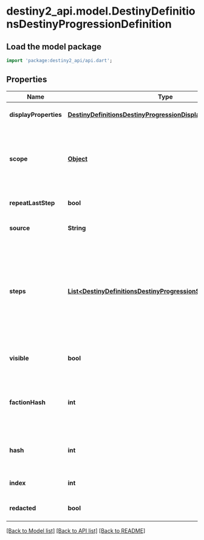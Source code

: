 # destiny2_api.model.DestinyDefinitionsDestinyProgressionDefinition

## Load the model package
```dart
import 'package:destiny2_api/api.dart';
```

## Properties
Name | Type | Description | Notes
------------ | ------------- | ------------- | -------------
**displayProperties** | [**DestinyDefinitionsDestinyProgressionDisplayPropertiesDefinition**](DestinyDefinitionsDestinyProgressionDisplayPropertiesDefinition.md) |  | [optional] [default to null]
**scope** | [**Object**](Object.md) | The \&quot;Scope\&quot; of the progression indicates the source of the progression&#39;s live data.  See the DestinyProgressionScope enum for more info: but essentially, a Progression can either be backed by a stored value, or it can be a calculated derivative of other values. | [optional] [default to null]
**repeatLastStep** | **bool** | If this is True, then the progression doesn&#39;t have a maximum level. | [optional] [default to null]
**source** | **String** | If there&#39;s a description of how to earn this progression in the local config, this will be that localized description. | [optional] [default to null]
**steps** | [**List&lt;DestinyDefinitionsDestinyProgressionStepDefinition&gt;**](DestinyDefinitionsDestinyProgressionStepDefinition.md) | Progressions are divided into Steps, which roughly equate to \&quot;Levels\&quot; in the traditional sense of a Progression. Notably, the last step can be repeated indefinitely if repeatLastStep is true, meaning that the calculation for your level is not as simple as comparing your current progress to the max progress of the steps.   These and more calculations are done for you if you grab live character progression data, such as in the DestinyCharacterProgressionComponent. | [optional] [default to []]
**visible** | **bool** | If true, the Progression is something worth showing to users.  If false, BNet isn&#39;t going to show it. But that doesn&#39;t mean you can&#39;t. We&#39;re all friends here. | [optional] [default to null]
**factionHash** | **int** | If the value exists, this is the hash identifier for the Faction that owns this Progression.  This is purely for convenience, if you&#39;re looking at a progression and want to know if and who it&#39;s related to in terms of Faction Reputation. | [optional] [default to null]
**hash** | **int** | The unique identifier for this entity. Guaranteed to be unique for the type of entity, but not globally.  When entities refer to each other in Destiny content, it is this hash that they are referring to. | [optional] [default to null]
**index** | **int** | The index of the entity as it was found in the investment tables. | [optional] [default to null]
**redacted** | **bool** | If this is true, then there is an entity with this identifier/type combination, but BNet is not yet allowed to show it. Sorry! | [optional] [default to null]

[[Back to Model list]](../README.md#documentation-for-models) [[Back to API list]](../README.md#documentation-for-api-endpoints) [[Back to README]](../README.md)


